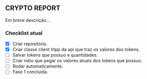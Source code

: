 ## CRYPTO REPORT

Em breve descrição...

### Checklist atual

- [x] Criar repositório.
- [x] Criar classe client htpp da api que traz os valores dos tokens.
- [ ] Salvar tokens que possuo e quantidades.
- [ ] Criar robo que pegar os valores atuais dos tokens que possuo.
- [ ] Rodar automaticamente.
- [ ] Fase 1 concluída.